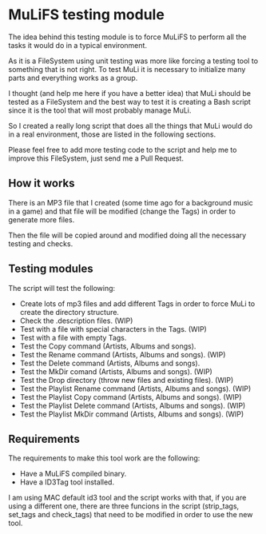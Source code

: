 MuLiFS testing module
=====================

The idea behind this testing module is to force MuLiFS to perform all the tasks it would do in a typical environment.

As it is a FileSystem using unit testing was more like forcing a testing tool to something that is not right. To test MuLi it is necessary to initialize many parts and everything works as a group.

I thought (and help me here if you have a better idea) that MuLi should be tested as a FileSystem and the best way to test it is creating a Bash script since it is the tool that will most probably manage MuLi.

So I created a really long script that does all the things that MuLi would do in a real environment, those are listed in the following sections.

Please feel free to add more testing code to the script and help me to improve this FileSystem, just send me a Pull Request.


How it works
------------
There is an MP3 file that I created (some time ago for a background music in a game) and that file will be modified (change the Tags) in order to generate more files.

Then the file will be copied around and modified doing all the necessary testing and checks.


Testing modules
---------------
The script will test the following:

- Create lots of mp3 files and add different Tags in order to force MuLi to create the directory structure. 
- Check the .description files. (WIP)
- Test with a file with special characters in the Tags. (WIP)
- Test with a file with empty Tags.
- Test the Copy command (Artists, Albums and songs).
- Test the Rename command (Artists, Albums and songs). (WIP)
- Test the Delete command (Artists, Albums and songs).
- Test the MkDir comand (Artists, Albums and songs). (WIP)
- Test the Drop directory (throw new files and existing files). (WIP)
- Test the Playlist Rename command (Artists, Albums and songs). (WIP)
- Test the Playlist Copy command (Artists, Albums and songs). (WIP)
- Test the Playlist Delete command (Artists, Albums and songs). (WIP)
- Test the Playlist MkDir command (Artists, Albums and songs). (WIP)


Requirements
------------
The requirements to make this tool work are the following:

- Have a MuLiFS compiled binary.
- Have a ID3Tag tool installed.

I am using MAC default id3 tool and the script works with that, if you are using a different one, there are three funcions in the script (strip_tags, set_tags and check_tags) that need to be modified in order to use the new tool.
